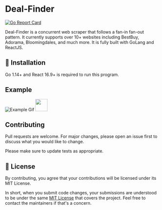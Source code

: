 # Deal-Finder
[![Go Report Card](https://goreportcard.com/badge/github.com/austinlhx/Deal-Finder)](https://goreportcard.com/report/github.com/austinlhx/Deal-Finder)

Deal-Finder is a concurrent web scraper that follows a fan-in fan-out pattern. It currently supports over 10+ websites including BestBuy, Adorama, Bloomingdales, and much more. It is fully built with GoLang and ReactJS. 

## 🚀 Installation
Go 1.14+ and React 16.9+ is required to run this program.

## Example
![Example Gif](https://media.giphy.com/media/QxSeXT69CTys85Mxi1/source.gif)
<img src="https://giphy.com/gifs/tiktok-cat-tiktok-animals-gifs-fVyPPH3Mm8eBb2gsht" width="40" height="40" />

## Contributing
Pull requests are welcome. For major changes, please open an issue first to discuss what you would like to change.

Please make sure to update tests as appropriate.

## 📝 License

By contributing, you agree that your contributions will be licensed under its MIT License.

In short, when you submit code changes, your submissions are understood to be under the same [MIT License](https://choosealicense.com/licenses/mit/) that covers the project. Feel free to contact the maintainers if that's a concern.
